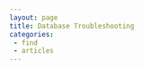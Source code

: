 ```yaml
---
layout: page
title: Database Troubleshooting
categories: 
 - find
 - articles
---
```

  <div class="col-sm-12 col-md-9 col-lg-9">
    <div id="form_b276fa94a71630c3e04437666180c8a3"></div><script type="text/javascript" src="https://citytech-cuny.libwizard.com/form_loader.php?id=b276fa94a71630c3e04437666180c8a3&noheader=0"></script></div>
  </div>

